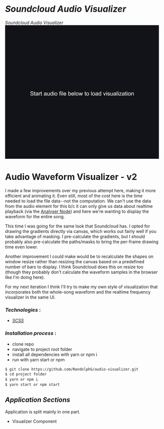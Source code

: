 # *Soundcloud Audio Visualizer*
*Soundcloud Audio Visualizer*
![HEART](./_preview.gif)


# Audio Waveform Visualizer - v2

I made a few improvements over my previous attempt here, making it more efficient and animating it. Even still, most of the cost here is the time needed to load the file data--not the computation. We can't use the data from the audio element for this b/c it can only give us data about realtime playback (via the [Analyser Node](https://developer.mozilla.org/en-US/docs/Web/API/AnalyserNode)) and here we're wanting to display the waveform for the entire song.

This time I was going for the same look that Soundcloud has. I opted for drawing the gradients directly via canvas, which works out fairly well if you take advantage of masking. I pre-calculate the gradients, but I should probably also pre-calculate the paths/masks to bring the per-frame drawing time even lower.

Another improvement I could make would be to recalculate the shapes on window resize rather than resizing the canvas based on a predefined number of bars to display. I think Soundcloud does this on resize too (though they probably don't calculate the waveform samples in the browser like I'm doing here).

For my next iteration I think I'll try to make my own style of visualization that incorporates both the whole-song waveform and the realtime frequency visualizer in the same UI.


### *Technologies* :
- [*SCSS*](https://sass-lang.com/)

### *Installation process* :
- clone repo
- navigate to project root folder
- install all dependencies with yarn or npm i
- run with yarn start or npm

```bash
$ git clone https://github.com/RandolphG/audio-visualizer.git
$ cd project folder
$ yarn or npm i
$ yarn start or npm start
```

## *Application Sections*

Application is split mainly in one part.
- Visualizer Component

